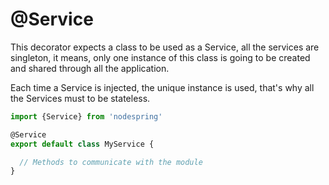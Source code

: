 # @Service

This decorator expects a class to be used as a Service, all the services are singleton, it means, only one instance of this class is going to be created and shared through all the application. 

Each time a Service is injected, the unique instance is used, that's why all the Services must to be stateless.

```javascript
import {Service} from 'nodespring'

@Service
export default class MyService {

  // Methods to communicate with the module
}
```